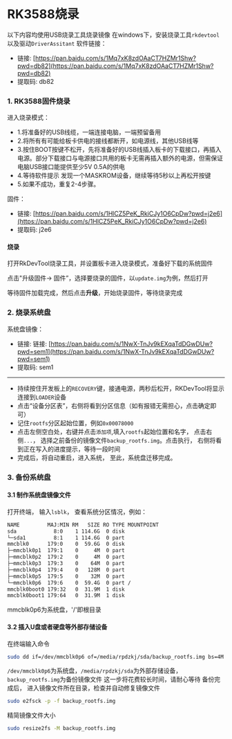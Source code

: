 
# RK3588烧录

以下内容均使用USB烧录工具烧录镜像 
在windows下，安装烧录工具`rkdevtool`以及驱动`DriverAssitant` 
软件链接： 
* 链接: [https://pan.baidu.com/s/1Mq7xK8zdOAaCT7HZMr1Shw?pwd=db82](https://pan.baidu.com/s/1Mq7xK8zdOAaCT7HZMr1Shw?pwd=db82)  
* 提取码: db82 


### 1. RK3588固件烧录

进入烧录模式： 
* 1.将准备好的USB线缆，一端连接电脑，一端预留备用 
* 2.将所有有可能给板卡供电的接线都断开，如电源线，其他USB线等  
* 3.按住BOOT按键不松开，先将准备好的USB线插入板卡的下载接口，再插入电源。部分下载接口与电源接口共用的板卡无需再插入额外的电源，但需保证电脑USB接口能提供至少5V 0.5A的供电    
* 4.等待软件提示 发现一个MASKROM设备，继续等待5秒以上再松开按键  
* 5.如果不成功，重复2-4步骤。 

固件：   
* 链接: [https://pan.baidu.com/s/1HlCZ5PeK_RkiCJy1O6CpDw?pwd=j2e6](https://pan.baidu.com/s/1HlCZ5PeK_RkiCJy1O6CpDw?pwd=j2e6)     
* 提取码: j2e6  


#### 烧录
打开RkDevTool烧录工具，并设置板卡进入烧录模式，准备好下载的系统固件

点击"升级固件-> 固件”，选择要烧录的固件，以`update.img`为例，然后打开

等待固件加载完成，然后点击**升级**，开始烧录固件，等待烧录完成



### 2. 烧录系统盘

系统盘镜像：    
* 链接: 链接: [https://pan.baidu.com/s/1NwX-TnJv9kEXqaTdDGwDUw?pwd=sem1](https://pan.baidu.com/s/1NwX-TnJv9kEXqaTdDGwDUw?pwd=sem1)    
* 提取码: sem1 
*******   
* 持续按住开发板上的`RECOVERY`键，接通电源，两秒后松开，RKDevTool将显示连接到`LOADER`设备    
* 点击“设备分区表”，右侧将看到分区信息（如有报错无需担心，点击确定即可）     
* 记住`rootfs`分区起始位置，例如`0x00078000` 
* 点击左侧空白处，右键并点击`添加项`,填入`rootfs`起始位置和名字， 点击右侧`...`， 选择之前备份的镜像文件`backup_rootfs.img`。点击执行， 右侧将看到正在写入的进度提示，等待一段时间 
* 完成后，将自动重启，进入系统， 至此，系统盘迁移完成。 

### 3. 备份系统盘

#### 3.1 制作系统盘镜像文件

打开终端， 输入`lsblk`， 查看系统分区情况，例如：
```bash
NAME         MAJ:MIN RM   SIZE RO TYPE MOUNTPOINT
sda            8:0    1 114.6G  0 disk 
└─sda1         8:1    1 114.6G  0 part 
mmcblk0      179:0    0  59.6G  0 disk 
├─mmcblk0p1  179:1    0     4M  0 part 
├─mmcblk0p2  179:2    0     4M  0 part 
├─mmcblk0p3  179:3    0    64M  0 part 
├─mmcblk0p4  179:4    0   128M  0 part 
├─mmcblk0p5  179:5    0    32M  0 part 
└─mmcblk0p6  179:6    0  59.4G  0 part /
mmcblk0boot0 179:32   0  31.9M  1 disk 
mmcblk0boot1 179:64   0  31.9M  1 disk 
```
mmcblk0p6为系统盘，'/'即根目录

#### 3.2 插入U盘或者硬盘等外部存储设备
在终端输入命令
```bash
sudo dd if=/dev/mmcblk0p6 of=/media/rpdzkj/sda/backup_rootfs.img bs=4M status=progress
```
`/dev/mmcblk0p6`为系统盘，`/media/rpdzkj/sda`为外部存储设备， `backup_rootfs.img`为备份镜像文件
这一步将花费较长时间，请耐心等待
备份完成后， 进入镜像文件所在目录，检查并自动修复镜像文件
```bash
sudo e2fsck -p -f backup_rootfs.img
```
精简镜像文件大小
```bash
sudo resize2fs -M backup_rootfs.img
```





